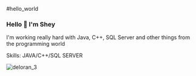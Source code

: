 #hello_world

### Hello 👋 I'm Shey


I'm working really hard with Java, C++, SQL Server and other things from the programming world

Skills: JAVA/C++/SQL SERVER

![deloran_3](https://user-images.githubusercontent.com/92554092/137428617-ec928615-5c57-4adb-ac14-407fb612ee13.gif)



